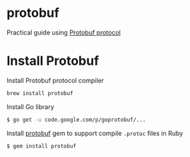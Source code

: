 protobuf
========

Practical guide using [Protobuf protocol](https://developers.google.com/protocol-buffers/docs/proto) 

Install Protobuf 
========

Install Protobuf protocol compiler
```bash
brew install protobuf
```

Install Go library
```bash
$ go get -u code.google.com/p/goprotobuf/...
```

Install [protobuf](https://github.com/localshred/protobuf) gem to support compile `.protoc` files in Ruby

```bash
$ gem install protobuf
```


